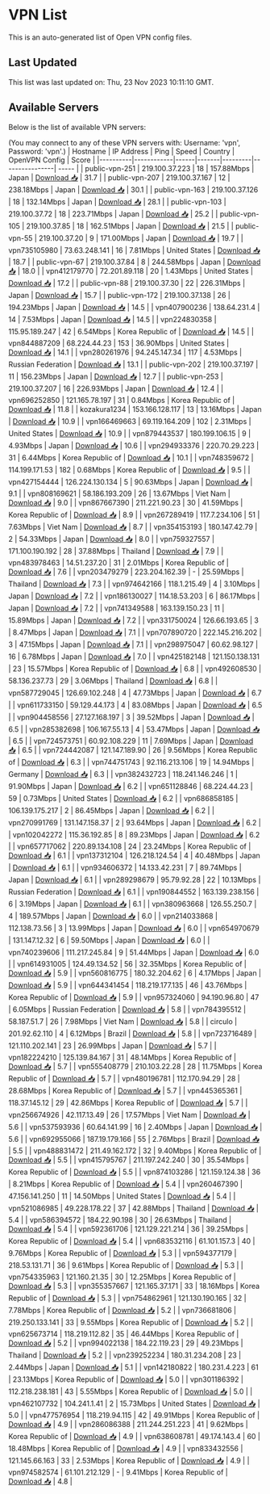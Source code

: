 # VPN List

This is an auto-generated list of Open VPN config files.

## Last Updated

This list was last updated on: Thu, 23 Nov 2023 10:11:10 GMT.

## Available Servers

Below is the list of available VPN servers:

(You may connect to any of these VPN servers with: Username: 'vpn', Password: 'vpn'.)
| Hostname | IP Address | Ping | Speed | Country | OpenVPN Config | Score |
|----------|------------|------|-------|---------|----------------| ----- |
| public-vpn-251 | 219.100.37.223 | 18 | 157.88Mbps | Japan | [Download 📥](./configs/server_0_JP.ovpn) | 31.7 |
| public-vpn-207 | 219.100.37.167 | 12 | 238.18Mbps | Japan | [Download 📥](./configs/server_1_JP.ovpn) | 30.1 |
| public-vpn-163 | 219.100.37.126 | 18 | 132.14Mbps | Japan | [Download 📥](./configs/server_2_JP.ovpn) | 28.1 |
| public-vpn-103 | 219.100.37.72 | 18 | 223.71Mbps | Japan | [Download 📥](./configs/server_3_JP.ovpn) | 25.2 |
| public-vpn-105 | 219.100.37.85 | 18 | 162.51Mbps | Japan | [Download 📥](./configs/server_4_JP.ovpn) | 21.5 |
| public-vpn-55 | 219.100.37.20 | 9 | 171.00Mbps | Japan | [Download 📥](./configs/server_5_JP.ovpn) | 19.7 |
| vpn735105980 | 73.63.248.141 | 16 | 7.81Mbps | United States | [Download 📥](./configs/server_6_US.ovpn) | 18.7 |
| public-vpn-67 | 219.100.37.84 | 8 | 244.58Mbps | Japan | [Download 📥](./configs/server_7_JP.ovpn) | 18.0 |
| vpn412179770 | 72.201.89.118 | 20 | 1.43Mbps | United States | [Download 📥](./configs/server_8_US.ovpn) | 17.2 |
| public-vpn-88 | 219.100.37.30 | 22 | 226.31Mbps | Japan | [Download 📥](./configs/server_9_JP.ovpn) | 15.7 |
| public-vpn-172 | 219.100.37.138 | 26 | 194.23Mbps | Japan | [Download 📥](./configs/server_10_JP.ovpn) | 14.5 |
| vpn407900236 | 138.64.231.4 | 14 | 7.53Mbps | Japan | [Download 📥](./configs/server_11_JP.ovpn) | 14.5 |
| vpn224830358 | 115.95.189.247 | 42 | 6.54Mbps | Korea Republic of | [Download 📥](./configs/server_12_KR.ovpn) | 14.5 |
| vpn844887209 | 68.224.44.23 | 153 | 36.90Mbps | United States | [Download 📥](./configs/server_13_US.ovpn) | 14.1 |
| vpn280261976 | 94.245.147.34 | 117 | 4.53Mbps | Russian Federation | [Download 📥](./configs/server_14_RU.ovpn) | 13.1 |
| public-vpn-202 | 219.100.37.197 | 11 | 156.23Mbps | Japan | [Download 📥](./configs/server_15_JP.ovpn) | 12.7 |
| public-vpn-253 | 219.100.37.207 | 16 | 226.93Mbps | Japan | [Download 📥](./configs/server_16_JP.ovpn) | 12.4 |
| vpn696252850 | 121.165.78.197 | 31 | 0.84Mbps | Korea Republic of | [Download 📥](./configs/server_17_KR.ovpn) | 11.8 |
| kozakura1234 | 153.166.128.117 | 13 | 13.16Mbps | Japan | [Download 📥](./configs/server_18_JP.ovpn) | 10.9 |
| vpn166469663 | 69.119.164.209 | 102 | 2.31Mbps | United States | [Download 📥](./configs/server_19_US.ovpn) | 10.9 |
| vpn879443537 | 180.199.106.15 | 9 | 4.93Mbps | Japan | [Download 📥](./configs/server_20_JP.ovpn) | 10.6 |
| vpn294933376 | 220.70.29.223 | 31 | 6.44Mbps | Korea Republic of | [Download 📥](./configs/server_21_KR.ovpn) | 10.1 |
| vpn748359672 | 114.199.171.53 | 182 | 0.68Mbps | Korea Republic of | [Download 📥](./configs/server_22_KR.ovpn) | 9.5 |
| vpn427154444 | 126.224.130.134 | 5 | 90.63Mbps | Japan | [Download 📥](./configs/server_23_JP.ovpn) | 9.1 |
| vpn808169621 | 58.186.193.209 | 26 | 13.67Mbps | Viet Nam | [Download 📥](./configs/server_24_VN.ovpn) | 9.0 |
| vpn867667390 | 211.221.90.23 | 30 | 41.59Mbps | Korea Republic of | [Download 📥](./configs/server_25_KR.ovpn) | 8.9 |
| vpn267289419 | 117.7.234.106 | 51 | 7.63Mbps | Viet Nam | [Download 📥](./configs/server_26_VN.ovpn) | 8.7 |
| vpn354153193 | 180.147.42.79 | 2 | 54.33Mbps | Japan | [Download 📥](./configs/server_27_JP.ovpn) | 8.0 |
| vpn759327557 | 171.100.190.192 | 28 | 37.88Mbps | Thailand | [Download 📥](./configs/server_28_TH.ovpn) | 7.9 |
| vpn483978463 | 14.51.237.20 | 31 | 2.01Mbps | Korea Republic of | [Download 📥](./configs/server_29_KR.ovpn) | 7.6 |
| vpn203479279 | 223.204.162.39 | - | 25.59Mbps | Thailand | [Download 📥](./configs/server_30_TH.ovpn) | 7.3 |
| vpn974642166 | 118.1.215.49 | 4 | 3.10Mbps | Japan | [Download 📥](./configs/server_31_JP.ovpn) | 7.2 |
| vpn186130027 | 114.18.53.203 | 6 | 86.17Mbps | Japan | [Download 📥](./configs/server_32_JP.ovpn) | 7.2 |
| vpn741349588 | 163.139.150.23 | 11 | 15.89Mbps | Japan | [Download 📥](./configs/server_33_JP.ovpn) | 7.2 |
| vpn331750024 | 126.66.193.65 | 3 | 8.47Mbps | Japan | [Download 📥](./configs/server_34_JP.ovpn) | 7.1 |
| vpn707890720 | 222.145.216.202 | 3 | 47.15Mbps | Japan | [Download 📥](./configs/server_35_JP.ovpn) | 7.1 |
| vpn298975047 | 60.62.98.127 | 16 | 6.78Mbps | Japan | [Download 📥](./configs/server_36_JP.ovpn) | 7.0 |
| vpn425182148 | 121.150.138.131 | 23 | 15.57Mbps | Korea Republic of | [Download 📥](./configs/server_37_KR.ovpn) | 6.8 |
| vpn492608530 | 58.136.237.73 | 29 | 3.06Mbps | Thailand | [Download 📥](./configs/server_38_TH.ovpn) | 6.8 |
| vpn587729045 | 126.69.102.248 | 4 | 47.73Mbps | Japan | [Download 📥](./configs/server_39_JP.ovpn) | 6.7 |
| vpn611733150 | 59.129.44.173 | 4 | 83.08Mbps | Japan | [Download 📥](./configs/server_40_JP.ovpn) | 6.5 |
| vpn904458556 | 27.127.168.197 | 3 | 39.52Mbps | Japan | [Download 📥](./configs/server_41_JP.ovpn) | 6.5 |
| vpn285382698 | 106.167.55.13 | 4 | 53.47Mbps | Japan | [Download 📥](./configs/server_42_JP.ovpn) | 6.5 |
| vpn724573751 | 60.92.108.229 | 11 | 7.69Mbps | Japan | [Download 📥](./configs/server_43_JP.ovpn) | 6.5 |
| vpn724442087 | 121.147.189.90 | 26 | 9.56Mbps | Korea Republic of | [Download 📥](./configs/server_44_KR.ovpn) | 6.3 |
| vpn744751743 | 92.116.213.106 | 19 | 14.94Mbps | Germany | [Download 📥](./configs/server_45_DE.ovpn) | 6.3 |
| vpn382432723 | 118.241.146.246 | 1 | 91.90Mbps | Japan | [Download 📥](./configs/server_46_JP.ovpn) | 6.2 |
| vpn651128846 | 68.224.44.23 | 59 | 0.73Mbps | United States | [Download 📥](./configs/server_47_US.ovpn) | 6.2 |
| vpn686858185 | 106.139.175.217 | 2 | 86.45Mbps | Japan | [Download 📥](./configs/server_48_JP.ovpn) | 6.2 |
| vpn270991769 | 131.147.158.37 | 2 | 93.64Mbps | Japan | [Download 📥](./configs/server_49_JP.ovpn) | 6.2 |
| vpn102042272 | 115.36.192.85 | 8 | 89.23Mbps | Japan | [Download 📥](./configs/server_50_JP.ovpn) | 6.2 |
| vpn657717062 | 220.89.134.108 | 24 | 23.24Mbps | Korea Republic of | [Download 📥](./configs/server_51_KR.ovpn) | 6.1 |
| vpn137312104 | 126.218.124.54 | 4 | 40.48Mbps | Japan | [Download 📥](./configs/server_52_JP.ovpn) | 6.1 |
| vpn934606372 | 14.133.42.231 | 7 | 89.74Mbps | Japan | [Download 📥](./configs/server_53_JP.ovpn) | 6.1 |
| vpn289298679 | 95.79.92.28 | 22 | 10.13Mbps | Russian Federation | [Download 📥](./configs/server_54_RU.ovpn) | 6.1 |
| vpn190844552 | 163.139.238.156 | 6 | 3.19Mbps | Japan | [Download 📥](./configs/server_55_JP.ovpn) | 6.1 |
| vpn380963668 | 126.55.250.7 | 4 | 189.57Mbps | Japan | [Download 📥](./configs/server_56_JP.ovpn) | 6.0 |
| vpn214033868 | 112.138.73.56 | 3 | 13.99Mbps | Japan | [Download 📥](./configs/server_57_JP.ovpn) | 6.0 |
| vpn654970679 | 131.147.12.32 | 6 | 59.50Mbps | Japan | [Download 📥](./configs/server_58_JP.ovpn) | 6.0 |
| vpn740239606 | 111.217.245.84 | 9 | 51.44Mbps | Japan | [Download 📥](./configs/server_59_JP.ovpn) | 6.0 |
| vpn614931005 | 124.49.134.52 | 56 | 32.35Mbps | Korea Republic of | [Download 📥](./configs/server_60_KR.ovpn) | 5.9 |
| vpn560816775 | 180.32.204.62 | 6 | 4.17Mbps | Japan | [Download 📥](./configs/server_61_JP.ovpn) | 5.9 |
| vpn644341454 | 118.219.177.135 | 46 | 43.76Mbps | Korea Republic of | [Download 📥](./configs/server_62_KR.ovpn) | 5.9 |
| vpn957324060 | 94.190.96.80 | 47 | 6.05Mbps | Russian Federation | [Download 📥](./configs/server_63_RU.ovpn) | 5.8 |
| vpn784395512 | 58.187.51.7 | 26 | 7.98Mbps | Viet Nam | [Download 📥](./configs/server_64_VN.ovpn) | 5.8 |
| circulo | 201.92.62.110 | 4 | 6.12Mbps | Brazil | [Download 📥](./configs/server_65_BR.ovpn) | 5.8 |
| vpn723716489 | 121.110.202.141 | 23 | 26.99Mbps | Japan | [Download 📥](./configs/server_66_JP.ovpn) | 5.7 |
| vpn182224210 | 125.139.84.167 | 31 | 48.14Mbps | Korea Republic of | [Download 📥](./configs/server_67_KR.ovpn) | 5.7 |
| vpn555408779 | 210.103.22.28 | 28 | 11.75Mbps | Korea Republic of | [Download 📥](./configs/server_68_KR.ovpn) | 5.7 |
| vpn480196781 | 112.170.94.29 | 28 | 28.68Mbps | Korea Republic of | [Download 📥](./configs/server_69_KR.ovpn) | 5.7 |
| vpn445365361 | 118.37.145.12 | 29 | 42.86Mbps | Korea Republic of | [Download 📥](./configs/server_70_KR.ovpn) | 5.7 |
| vpn256674926 | 42.117.13.49 | 26 | 17.57Mbps | Viet Nam | [Download 📥](./configs/server_71_VN.ovpn) | 5.6 |
| vpn537593936 | 60.64.141.99 | 16 | 2.40Mbps | Japan | [Download 📥](./configs/server_72_JP.ovpn) | 5.6 |
| vpn692955066 | 187.19.179.166 | 55 | 2.76Mbps | Brazil | [Download 📥](./configs/server_73_BR.ovpn) | 5.5 |
| vpn488831472 | 211.49.162.172 | 32 | 9.40Mbps | Korea Republic of | [Download 📥](./configs/server_74_KR.ovpn) | 5.5 |
| vpn415795767 | 211.197.242.240 | 30 | 35.54Mbps | Korea Republic of | [Download 📥](./configs/server_75_KR.ovpn) | 5.5 |
| vpn874103286 | 121.159.124.38 | 36 | 8.21Mbps | Korea Republic of | [Download 📥](./configs/server_76_KR.ovpn) | 5.4 |
| vpn260467390 | 47.156.141.250 | 11 | 14.50Mbps | United States | [Download 📥](./configs/server_77_US.ovpn) | 5.4 |
| vpn521086985 | 49.228.178.22 | 37 | 42.88Mbps | Thailand | [Download 📥](./configs/server_78_TH.ovpn) | 5.4 |
| vpn586394572 | 184.22.90.198 | 30 | 26.63Mbps | Thailand | [Download 📥](./configs/server_79_TH.ovpn) | 5.4 |
| vpn592361706 | 121.129.221.214 | 36 | 39.25Mbps | Korea Republic of | [Download 📥](./configs/server_80_KR.ovpn) | 5.4 |
| vpn683532116 | 61.101.157.3 | 40 | 9.76Mbps | Korea Republic of | [Download 📥](./configs/server_81_KR.ovpn) | 5.3 |
| vpn594377179 | 218.53.131.71 | 36 | 9.61Mbps | Korea Republic of | [Download 📥](./configs/server_82_KR.ovpn) | 5.3 |
| vpn754335963 | 121.160.21.35 | 30 | 12.25Mbps | Korea Republic of | [Download 📥](./configs/server_83_KR.ovpn) | 5.3 |
| vpn355357667 | 121.165.37.171 | 33 | 18.16Mbps | Korea Republic of | [Download 📥](./configs/server_84_KR.ovpn) | 5.3 |
| vpn754862961 | 121.130.190.165 | 32 | 7.78Mbps | Korea Republic of | [Download 📥](./configs/server_85_KR.ovpn) | 5.2 |
| vpn736681806 | 219.250.133.141 | 33 | 9.55Mbps | Korea Republic of | [Download 📥](./configs/server_86_KR.ovpn) | 5.2 |
| vpn625673714 | 118.219.112.82 | 35 | 46.44Mbps | Korea Republic of | [Download 📥](./configs/server_87_KR.ovpn) | 5.2 |
| vpn994022138 | 184.22.119.23 | 29 | 49.23Mbps | Thailand | [Download 📥](./configs/server_88_TH.ovpn) | 5.2 |
| vpn239252234 | 180.31.234.208 | 23 | 2.44Mbps | Japan | [Download 📥](./configs/server_89_JP.ovpn) | 5.1 |
| vpn142180822 | 180.231.4.223 | 61 | 23.13Mbps | Korea Republic of | [Download 📥](./configs/server_90_KR.ovpn) | 5.0 |
| vpn301186392 | 112.218.238.181 | 43 | 5.55Mbps | Korea Republic of | [Download 📥](./configs/server_91_KR.ovpn) | 5.0 |
| vpn462107732 | 104.241.1.41 | 2 | 15.73Mbps | United States | [Download 📥](./configs/server_92_US.ovpn) | 5.0 |
| vpn477576954 | 118.219.94.115 | 42 | 49.91Mbps | Korea Republic of | [Download 📥](./configs/server_93_KR.ovpn) | 4.9 |
| vpn286086388 | 211.244.251.223 | 41 | 9.62Mbps | Korea Republic of | [Download 📥](./configs/server_94_KR.ovpn) | 4.9 |
| vpn638608781 | 49.174.143.4 | 60 | 18.48Mbps | Korea Republic of | [Download 📥](./configs/server_95_KR.ovpn) | 4.9 |
| vpn833432556 | 121.145.66.163 | 33 | 2.53Mbps | Korea Republic of | [Download 📥](./configs/server_96_KR.ovpn) | 4.9 |
| vpn974582574 | 61.101.212.129 | - | 9.41Mbps | Korea Republic of | [Download 📥](./configs/server_97_KR.ovpn) | 4.8 |
